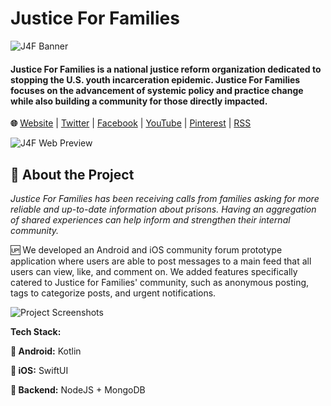 # Justice For Families
![J4F Banner](https://user-images.githubusercontent.com/45449494/130164258-fb5a204e-430a-4647-a272-6ddcc0479639.png)

#### Justice For Families is a national justice reform organization dedicated to stopping the U.S. youth incarceration epidemic. Justice For Families focuses on the advancement of systemic policy and practice change while also building a community for those directly impacted.

**🌐** [Website](https://www.justice4families.org/) | [Twitter](https://twitter.com/justice4fams) | [Facebook](https://www.facebook.com/Justice4Families) | [YouTube](https://www.youtube.com/user/Justice4fams) | [Pinterest](https://pinterest.com/justice4fams) | [RSS](https://www.justice4families.org/feed)

![J4F Web Preview](https://user-images.githubusercontent.com/45449494/130164339-1dd765d9-54eb-428d-8b8a-5e0a6342e21e.png)


## 🔎 About the Project

*Justice For Families has been receiving calls from families asking for more reliable and up-to-date information about prisons. Having an aggregation of shared experiences can help inform and strengthen their internal community.*


🆙 We developed an Android and iOS community forum prototype application where users are able to post messages to a main feed that all users can view, like, and comment on. We added features specifically catered to Justice for Families' community, such as anonymous posting, tags to categorize posts, and urgent notifications.

![Project Screenshots](https://user-images.githubusercontent.com/45449494/130165629-633a621c-e732-49e1-b7fd-a14c91da4bb0.png)


**Tech Stack:**

**🔼 Android:** Kotlin

**🔼 iOS:** SwiftUI

**🔽 Backend:** NodeJS + MongoDB
